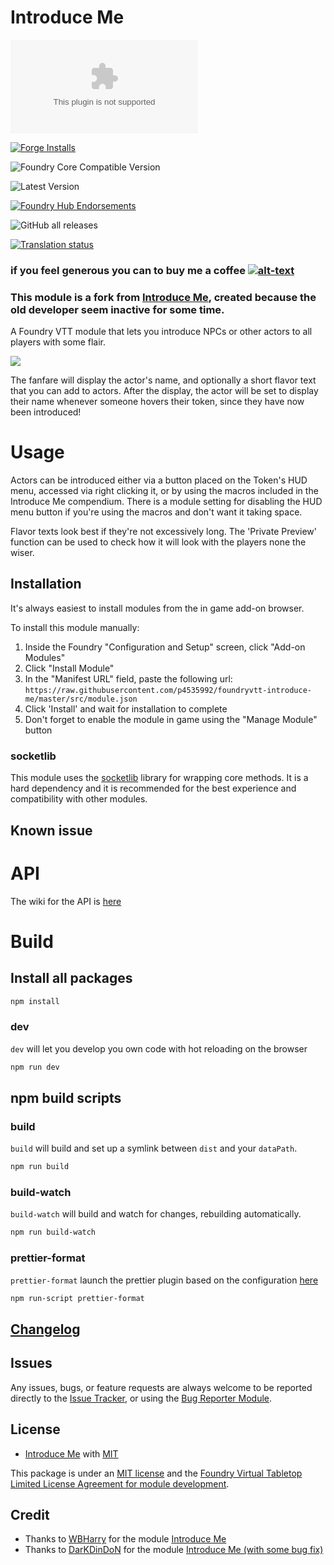 # Introduce Me

![Latest Release Download Count](https://img.shields.io/github/downloads/p4535992/foundryvtt-introduce-me/latest/module.zip?color=2b82fc&label=DOWNLOADS&style=for-the-badge)

[![Forge Installs](https://img.shields.io/badge/dynamic/json?label=Forge%20Installs&query=package.installs&suffix=%25&url=https%3A%2F%2Fforge-vtt.com%2Fapi%2Fbazaar%2Fpackage%2Fintroduce-me&colorB=006400&style=for-the-badge)](https://forge-vtt.com/bazaar#package=introduce-me)

![Foundry Core Compatible Version](https://img.shields.io/badge/dynamic/json.svg?url=https%3A%2F%2Fraw.githubusercontent.com%2Fp4535992%2Ffoundryvtt-introduce-me%2Fmaster%2Fsrc%2Fmodule.json&label=Foundry%20Version&query=$.compatibility.verified&colorB=orange&style=for-the-badge)

![Latest Version](https://img.shields.io/badge/dynamic/json.svg?url=https%3A%2F%2Fraw.githubusercontent.com%2Fp4535992%2Ffoundryvtt-introduce-me%2Fmaster%2Fsrc%2Fmodule.json&label=Latest%20Release&prefix=v&query=$.version&colorB=red&style=for-the-badge)

[![Foundry Hub Endorsements](https://img.shields.io/endpoint?logoColor=white&url=https%3A%2F%2Fwww.foundryvtt-hub.com%2Fwp-json%2Fhubapi%2Fv1%2Fpackage%2Fintroduce-me%2Fshield%2Fendorsements&style=for-the-badge)](https://www.foundryvtt-hub.com/package/introduce-me/)

![GitHub all releases](https://img.shields.io/github/downloads/p4535992/foundryvtt-introduce-me/total?style=for-the-badge)

[![Translation status](https://weblate.foundryvtt-hub.com/widgets/introduce-me/-/287x66-black.png)](https://weblate.foundryvtt-hub.com/engage/introduce-me/)

### if you feel generous you can to buy me a coffee [![alt-text](https://img.shields.io/badge/-Patreon-%23ff424d?style=for-the-badge)](https://www.patreon.com/p4535992)

### This module is a fork from [Introduce Me](https://github.com/WBHarry/introduce-me), created because the old developer seem inactive for some time.

A Foundry VTT module that lets you introduce NPCs or other actors to all players with some flair.

![](wiki/videos/introduce_me_preview.gif)

The fanfare will display the actor's name, and optionally a short flavor text that you can add to actors.
After the display, the actor will be set to display their name whenever someone hovers their token, since they have now been introduced!

# Usage

Actors can be introduced either via a button placed on the Token's HUD menu, accessed via right clicking it, or by using the macros included in the Introduce Me compendium. There is a module setting for disabling the HUD menu button if you're using the macros and don't want it taking space.

Flavor texts look best if they're not excessively long. The 'Private Preview' function can be used to check how it will look with the players none the wiser.

## Installation

It's always easiest to install modules from the in game add-on browser.

To install this module manually:
1.  Inside the Foundry "Configuration and Setup" screen, click "Add-on Modules"
2.  Click "Install Module"
3.  In the "Manifest URL" field, paste the following url:
`https://raw.githubusercontent.com/p4535992/foundryvtt-introduce-me/master/src/module.json`
4.  Click 'Install' and wait for installation to complete
5.  Don't forget to enable the module in game using the "Manage Module" button

### socketlib

This module uses the [socketlib](https://github.com/manuelVo/foundryvtt-socketlib) library for wrapping core methods. It is a hard dependency and it is recommended for the best experience and compatibility with other modules.

## Known issue

# API

The wiki for the API is [here](wiki/api.md)


# Build

## Install all packages

```bash
npm install
```

### dev

`dev` will let you develop you own code with hot reloading on the browser

```bash
npm run dev
```

## npm build scripts

### build

`build` will build and set up a symlink between `dist` and your `dataPath`.

```bash
npm run build
```

### build-watch

`build-watch` will build and watch for changes, rebuilding automatically.

```bash
npm run build-watch
```

### prettier-format

`prettier-format` launch the prettier plugin based on the configuration [here](./.prettierrc)

```bash
npm run-script prettier-format
```

## [Changelog](./CHANGELOG.md)

## Issues

Any issues, bugs, or feature requests are always welcome to be reported directly to the [Issue Tracker](https://github.com/p4535992/foundryvtt-introduce-me/issues), or using the [Bug Reporter Module](https://foundryvtt.com/packages/bug-reporter/).

## License

- [Introduce Me](https://github.com/WBHarry/introduce-me) with [MIT](https://github.com/WBHarry/introduce-me/blob/main/LICENSE)

This package is under an [MIT license](LICENSE) and the [Foundry Virtual Tabletop Limited License Agreement for module development](https://foundryvtt.com/article/license/).

## Credit

- Thanks to [WBHarry](https://github.com/WBHarry) for the module [Introduce Me](https://github.com/WBHarry/introduce-me)
- Thanks to [DarKDinDoN](https://github.com/DarKDinDoN) for the module [Introduce Me (with some bug fix)](https://github.com/DarKDinDoN/introduce-me)
